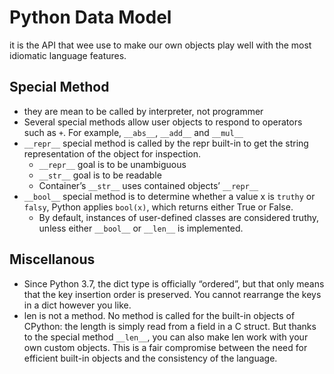# Python Data Model

it is the API that wee use to make our own objects play well with the most idiomatic language features.


## Special Method
- they are mean to be called by interpreter, not programmer
- Several special methods allow user objects to respond to operators such as `+`. For example, `__abs__`, `__add__` and `__mul__`
- `__repr__` special method is called by the repr built-in to get the string representation of the object for inspection.
    - `__repr__` goal is to be unambiguous
    - `__str__` goal is to be readable
    - Container’s `__str__` uses contained objects’ `__repr__`
- `__bool__` special method is to determine whether a value x is `truthy` or `falsy`, Python applies `bool(x)`, which returns either True or False.
    - By default, instances of user-defined classes are considered truthy, unless either `__bool__` or `__len__` is implemented. 


## Miscellanous
- Since Python 3.7, the dict type is officially “ordered”, but that only means that the key insertion order is preserved. You cannot rearrange the keys in a dict however you like.
- len is not a method. No method is called for the built-in objects of CPython: the length is simply read from a field in a C struct. But thanks to the special method `__len__`, you can also make len work with your own custom objects. This is a fair compromise between the need for efficient built-in objects and the consistency of the language. 